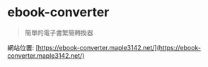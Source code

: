 # ebook-converter

> 簡單的電子書繁簡轉換器

網站位置: [https://ebook-converter.maple3142.net/](https://ebook-converter.maple3142.net/)

